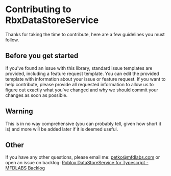 # Contributing to RbxDataStoreService

Thanks for taking the time to contribute, here are a few guidelines you must follow.

## Before you get started

If you've found an issue with this library, standard issue templates are provided, including a feature request template. You can edit the provided template with information about your issue or feature request.
If you want to help contribute, please provide all requested information to allow us to figure out exactly what you've changed and why we should commit your changes as soon as possible.

## Warning

This is in no way comprehensive (you can probably tell, given how short it is) and more will be added later if it is deemed useful.

## Other

If you have any other questions, please email me: [petko@mfdlabs.com](mailto:petko@mfdlabs.com) or open an issue on backlog: [Roblox DataStoreService for Typescript - MFDLABS Backlog](https://roblox.backlog.mfdlabs.local/ui/rbx-datastores-typescript/issues/new?t=no)
